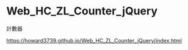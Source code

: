 # Web_HC_ZL_Counter_jQuery
 計數器
<script src="https://ajax.googleapis.com/ajax/libs/jquery/3.4.1/jquery.min.js"></script>

<script src="https://howard3739.github.io/Web_HC_ZL_Counter_jQuery/counter.js"></script>
https://howard3739.github.io/Web_HC_ZL_Counter_jQuery/index.html
